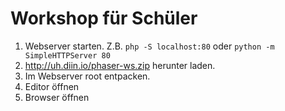 # Workshop für Schüler

1. Webserver starten. Z.B. ```php -S localhost:80``` oder ```python -m SimpleHTTPServer 80```
2. http://uh.diin.io/phaser-ws.zip herunter laden.
3. Im Webserver root entpacken.
4. Editor öffnen
5. Browser öffnen